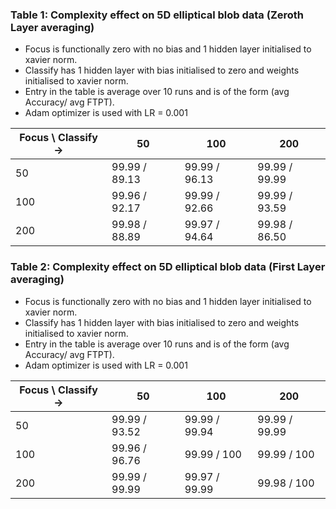 ### Table 1: Complexity effect on 5D elliptical blob data (Zeroth Layer averaging)
- Focus is functionally zero with no bias and 1 hidden layer initialised to xavier norm.
- Classify has 1 hidden layer with bias initialised to zero and weights initialised to xavier norm.
- Entry in the table is average over 10 runs and is of the form (avg Accuracy/ avg FTPT).
- Adam optimizer is used with LR = 0.001

| Focus \\ Classify ->  | 50 | 100 | 200 |
|-------------------------|----|-----|------|
| 50  | 99.99 / 89.13 | 99.99 / 96.13 | 99.99 / 99.99 |
| 100 | 99.96 / 92.17 | 99.99 / 92.66 | 99.99 / 93.59 |
| 200 | 99.98 / 88.89 | 99.97 / 94.64 | 99.98 / 86.50 |

### Table 2: Complexity effect on 5D elliptical blob data (First Layer averaging)
- Focus is functionally zero with no bias and 1 hidden layer initialised to xavier norm.
- Classify has 1 hidden layer with bias initialised to zero and weights initialised to xavier norm.
- Entry in the table is average over 10 runs and is of the form (avg Accuracy/ avg FTPT).
- Adam optimizer is used with LR = 0.001

| Focus \\ Classify ->  | 50 | 100 | 200 |
|-------------------------|----|-----|------|
| 50  | 99.99 / 93.52 | 99.99 / 99.94 | 99.99 / 99.99 |
| 100 | 99.96 / 96.76 | 99.99 / 100 | 99.99 / 100 |
| 200 | 99.99 / 99.99 | 99.97 / 99.99 | 99.98 / 100 |







